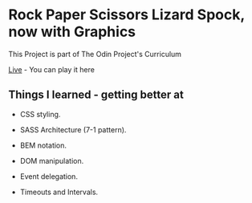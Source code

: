 # Rock Paper Scissors Lizard Spock, now with Graphics

This Project is part of The Odin Project's Curriculum

[Live](https://jpalvadev.github.io/rock-paper-scissors-lizard-spock-graphics/) - You can play it here

## Things I learned - getting better at

- CSS styling.

- SASS Architecture (7-1 pattern).

- BEM notation.

- DOM manipulation.

- Event delegation.

- Timeouts and Intervals.
